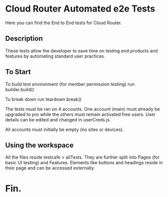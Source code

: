 # Cloud Router Automated e2e Tests

Here you can find the End to End tests for Cloud Router.

## Description

These tests allow the developer to save time on testing end products and features by automating standard user practices.

## To Start
To build test environment (for member permission testing)
run builder.build()

To break down
run teardown.break()

The tests must be ran on 4 accounts. One account (main) must already be upgraded to pro while the others must remain activated free users.
User details can be edited and changed in userCreds.js.

All accounts must initially be empty (no sites or devices).

## Using the workspace

All the files reside testcafe > allTests.
They are further split into Pages (for basic UI testing) and Features. Elements like buttons and headings reside in their page and can be accessed externally.


# Fin.
